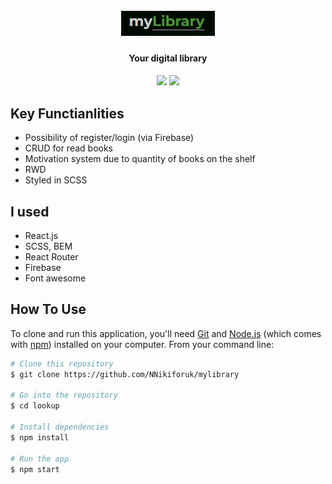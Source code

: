 <h1 align="center">
  <br>
  <img src="src/assets/logo.PNG" alt="application logo" width="150"></a>
  <br>
</h1>

<h4 align="center">Your digital library</h4>
<h4 align="center">
<img src="https://github.com/NNikiforuk/myLibrary/assets/104830490/06f2cd44-178d-4945-9263-df8222598aa6" width="644"/>
<img src="https://github.com/NNikiforuk/myLibrary/assets/104830490/56378574-ec21-43d0-81d6-1e8a2a4b7396" width="644"/>
</h4>





## Key Functianlities

* Possibility of register/login (via Firebase)
* CRUD for read books
* Motivation system due to quantity of books on the shelf
* RWD
* Styled in SCSS

## I used

* React.js
* SCSS, BEM
* React Router
* Firebase
* Font awesome

  
## How To Use

To clone and run this application, you'll need [Git](https://git-scm.com) and [Node.js](https://nodejs.org/en/download/) (which comes with [npm](http://npmjs.com)) installed on your computer. From your command line:

```bash
# Clone this repository
$ git clone https://github.com/NNikiforuk/mylibrary

# Go into the repository
$ cd lookup

# Install dependencies
$ npm install

# Run the app
$ npm start
```
